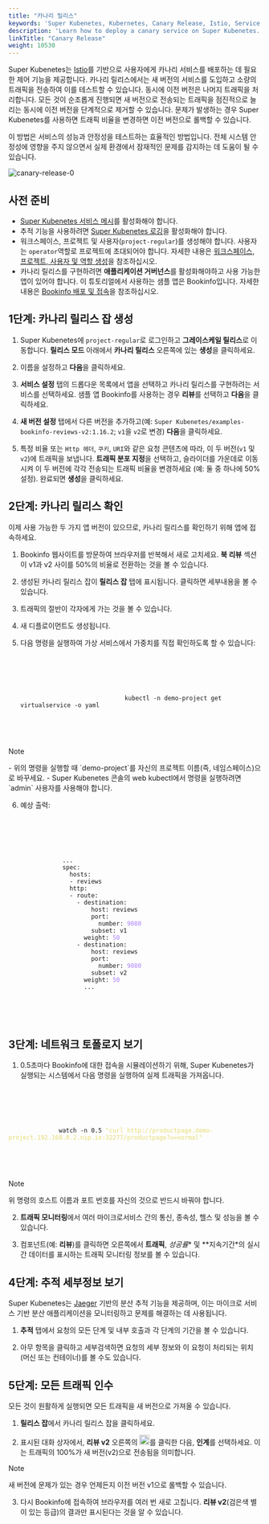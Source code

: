 ```yaml
---
title: "카나리 릴리스"
keywords: 'Super Kubenetes, Kubernetes, Canary Release, Istio, Service Mesh'
description: 'Learn how to deploy a canary service on Super Kubenetes.'
linkTitle: "Canary Release"
weight: 10530
---
```


Super Kubenetes는 [Istio](https://istio.io/)를 기반으로 사용자에게 카나리 서비스를 배포하는 데 필요한 제어 기능을 제공합니다. 카나리 릴리스에서는 새 버전의 서비스를 도입하고 소량의 트래픽을 전송하여 이를 테스트할 수 있습니다. 동시에 이전 버전은 나머지 트래픽을 처리합니다. 모든 것이 순조롭게 진행되면 새 버전으로 전송되는 트래픽을 점진적으로 늘리는 동시에 이전 버전을 단계적으로 제거할 수 있습니다. 문제가 발생하는 경우 Super Kubenetes를 사용하면 트래픽 비율을 변경하면 이전 버전으로 롤백할 수 있습니다.

이 방법은 서비스의 성능과 안정성을 테스트하는 효율적인 방법입니다. 전체 시스템 안정성에 영향을 주지 않으면서 실제 환경에서 잠재적인 문제를 감지하는 데 도움이 될 수 있습니다.

![canary-release-0](/dist/assets/docs/v3.3/project-user-guide/grayscale-release/canary-release/canary-release-0.png)

## 사전 준비

- [Super Kubenetes 서비스 메시](../../../pluggable-components/service-mesh/)를 활성화해야 합니다.
- 추적 기능을 사용하려면 [Super Kubenetes 로깅](../../../pluggable-components/logging/)을 활성화해야 합니다.
- 워크스페이스, 프로젝트 및 사용자(`project-regular`)를 생성해야 합니다. 사용자는 `operator`역할로 프로젝트에 초대되어야 합니다. 자세한 내용은 [워크스페이스, 프로젝트, 사용자 및 역할 생성](../../../quick-start/create-workspace-and-project/)을 참조하십시오.
- 카나리 릴리스를 구현하려면 **애플리케이션 거버넌스**를 활성화해야하고 사용 가능한 앱이 있어야 합니다. 이 튜토리얼에서 사용하는 샘플 앱은 Bookinfo입니다. 자세한 내용은 [Bookinfo 배포 및 접속](../../../quick-start/deploy-bookinfo-to-k8s/)을 참조하십시오.

## 1단계: 카나리 릴리스 잡 생성

1. Super Kubenetes에 `project-regular`로 로그인하고 **그레이스케일 릴리스**로 이동합니다. **릴리스 모드** 아래에서 **카나리 릴리스** 오른쪽에 있는 **생성**을 클릭하세요.

2. 이름을 설정하고 **다음**을 클릭하세요.

3. **서비스 설정** 탭의 드롭다운 목록에서 앱을 선택하고 카나리 릴리스를 구현하려는 서비스를 선택하세요. 샘플 앱 Bookinfo를 사용하는 경우 **리뷰**를 선택하고 **다음**을 클릭하세요.

4. **새 버전 설정** 탭에서 다른 버전을 추가하고(예: `Super Kubenetes/examples-bookinfo-reviews-v2:1.16.2`; `v1`을 `v2`로 변경) **다음**을 클릭하세요.

5. 특정 비율 또는 `Http 헤더`, `쿠키`, `URI`와 같은 요청 콘텐츠에 따라, 이 두 버전(`v1` 및 `v2`)에 트래픽을 보냅니다. **트래픽 분포 지정**을 선택하고, 슬라이더를 가운데로 이동시켜 이 두 버전에 각각 전송되는 트래픽 비율을 변경하세요 (예: 둘 중 하나에 50% 설정). 완료되면 **생성**을 클릭하세요.

## 2단계: 카나리 릴리스 확인

이제 사용 가능한 두 가지 앱 버전이 있으므로, 카나리 릴리스를 확인하기 위해 앱에 접속하세요.

1. Bookinfo 웹사이트를 방문하여 브라우저를 반복해서 새로 고치세요. **북 리뷰** 섹션이 v1과 v2 사이를 50%의 비율로 전환하는 것을 볼 수 있습니다.

2. 생성된 카나리 릴리스 잡이 **릴리스 잡** 탭에 표시됩니다. 클릭하면 세부내용을 볼 수 있습니다.

3. 트래픽의 절반이 각자에게 가는 것을 볼 수 있습니다.

4. 새 디플로이먼트도 생성됩니다.

5. 다음 명령을 실행하여 가상 서비스에서 가중치를 직접 확인하도록 할 수 있습니다:

   <article className="highlight">
      <pre>
         <div className="copy-code-button" title="Copy Code"></div>
         <div className="code-over-div">
            <code>
								kubectl -n demo-project get virtualservice -o yaml
            </code>
         </div>
      </pre>
   </article>

  <div className="notices note">
    <p>Note</p>
    <div>
      - 위의 명령을 실행할 때 `demo-project`를 자신의 프로젝트 이름(즉, 네임스페이스)으로 바꾸세요.
      - Super Kubenetes 콘솔의 web kubectl에서 명령을 실행하려면 `admin` 사용자를 사용해야 합니다.
    </div>
  </div> 


6. 예상 출력:

  <article className="highlight">
    <pre>
        <div className="copy-code-button" title="Copy Code"></div>
        <div className="code-over-div">
          <code>
              &nbsp;... 
              &nbsp;spec: 
                &nbsp;hosts: 
                &nbsp;- reviews 
                &nbsp;http: 
                &nbsp;- route: 
                  &nbsp;- destination: 
                      &nbsp;host: reviews 
                      &nbsp;port: 
                        &nbsp;number: <span style="color:#ae81ff">9080</span> 
                      &nbsp;subset: v1 
                    &nbsp;weight: <span style="color:#ae81ff">50</span> 
                  &nbsp;- destination: 
                      &nbsp;host: reviews 
                      &nbsp;port: 
                        &nbsp;number: <span style="color:#ae81ff">9080</span> 
                      &nbsp;subset: v2 
                    &nbsp;weight: <span style="color:#ae81ff">50</span> 
                    &nbsp;... 
          </code>
        </div>
    </pre>
  </article>

## 3단계: 네트워크 토폴로지 보기

1. 0.5초마다 Bookinfo에 대한 접속을 시뮬레이션하기 위해, Super Kubenetes가 실행되는 시스템에서 다음 명령을 실행하여 실제 트래픽을 가져옵니다. 

  <article className="highlight">
    <pre>
        <div className="copy-code-button" title="Copy Code"></div>
        <div className="code-over-div">
          <code>
              watch -n 0.5 <span style="color:#e6db74"><span><a style="color:#e6db74; cursor:text;">"curl http://productpage.demo-project.192.168.0.2.nip.io:32277/productpage?u=normal"</a></span>
          </code>
        </div>
    </pre>
  </article>

  <div className="notices note">
    <p>Note</p>
    <div>
      위 명령의 호스트 이름과 포트 번호를 자신의 것으로 반드시 바꿔야 합니다.
    </div>
  </div>

2. **트래픽 모니터링**에서 여러 마이크로서비스 간의 통신, 종속성, 헬스 및 성능을 볼 수 있습니다.

3. 컴포넌트(예: **리뷰**)를 클릭하면 오른쪽에서 **트래픽**, *성공률** 및 **지속기간*의 실시간 데이터를 표시하는 트래픽 모니터링 정보를 볼 수 있습니다.

## 4단계: 추적 세부정보 보기

Super Kubenetes는 [Jaeger](https://www.jaegertracing.io/) 기반의 분산 추적 기능을 제공하며, 이는 마이크로 서비스 기반 분산 애플리케이션을 모니터링하고 문제를 해결하는 데 사용됩니다.

1. **추적** 탭에서 요청의 모든 단계 및 내부 호출과 각 단계의 기간을 볼 수 있습니다.

2. 아무 항목을 클릭하고 세부검색하면 요청의 세부 정보와 이 요청이 처리되는 위치(머신 또는 컨테이너)를 볼 수도 있습니다.

## 5단계: 모든 트래픽 인수

모든 것이 원활하게 실행되면 모든 트래픽을 새 버전으로 가져올 수 있습니다.

1. **릴리스 잡**에서 카나리 릴리스 잡을 클릭하세요.

2. 표시된 대화 상자에서, **리뷰 v2** 오른쪽의 <img src="/dist/assets/docs/v3.3/project-user-guide/grayscale-release/canary-release/three-dots.png" width="20px" alt="icon" />를 클릭한 다음, **인계**를 선택하세요. 이는 트래픽의 100%가 새 버전(v2)으로 전송됨을 의미합니다.

  <div className="notices note">
    <p>Note</p>
    <div>
      새 버전에 문제가 있는 경우 언제든지 이전 버전 v1으로 롤백할 수 있습니다.
    </div>
  </div>

3. 다시 Bookinfo에 접속하여 브라우저를 여러 번 새로 고칩니다. **리뷰 v2**(검은색 별이 있는 등급)의 결과만 표시된다는 것을 알 수 있습니다.

